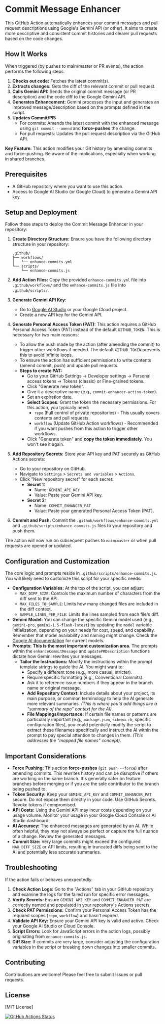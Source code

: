 # Commit Message Enhancer

This GitHub Action automatically enhances your commit messages and pull request descriptions using Google's Gemini API (or other). It aims to create more descriptive and consistent commit histories and clearer pull requests based on the code changes.

## How It Works

When triggered (by pushes to main/master or PR events), the action performs the following steps:

1.  **Checks out code:** Fetches the latest commit(s).
2.  **Extracts changes:** Gets the diff of the relevant commit or pull request.
3.  **Calls Gemini API:** Sends the original commit message (or PR description) and the code diff to the Google Gemini API.
4.  **Generates Enhancement:** Gemini processes the input and generates an improved message/description based on the prompts defined in the script.
5.  **Updates Commit/PR:**
    * For commits: Amends the latest commit with the enhanced message using `git commit --amend` and **force-pushes** the change.
    * For pull requests: Updates the pull request description via the GitHub API.

**Key Feature:** This action modifies your Git history by amending commits and force-pushing. Be aware of the implications, especially when working in shared branches.

## Prerequisites

* A GitHub repository where you want to use this action.
* Access to Google AI Studio (or Google Cloud) to generate a Gemini API key.

## Setup and Deployment

Follow these steps to deploy the Commit Message Enhancer in your repository:

1.  **Create Directory Structure:**
    Ensure you have the following directory structure in your repository:
    ```
    .github/
    ├── workflows/
    │   └── enhance-commits.yml
    └── scripts/
        └── enhance-commits.js
    ```

2.  **Add Action Files:**
    Copy the provided `enhance-commits.yml` file into `.github/workflows/` and the `enhance-commits.js` file into `.github/scripts/`.

3.  **Generate Gemini API Key:**
    * Go to [Google AI Studio](https://makersuite.google.com/) or your Google Cloud project.
    * Create a new API key for the Gemini API.

4.  **Generate Personal Access Token (PAT):**
    This action requires a GitHub Personal Access Token (PAT) instead of the default `GITHUB_TOKEN`. This is necessary for two main reasons:
    * To allow the push made by the action (after amending the commit) to trigger other workflows if needed. The default `GITHUB_TOKEN` prevents this to avoid infinite loops.
    * To ensure the action has sufficient permissions to write contents (amend commit, push) and update pull requests.
    * **Steps to create PAT:**
        * Go to your GitHub Settings -> Developer settings -> Personal access tokens -> Tokens (classic) or Fine-grained tokens.
        * Click "Generate new token".
        * Give it a descriptive name (e.g., `commit-enhancer-action-token`).
        * Set an expiration date.
        * **Select Scopes:** Grant the token the necessary permissions. For this action, you typically need:
            * `repo` (Full control of private repositories) - This usually covers contents and pull requests.
            * `workflow` (Update GitHub Action workflows) - Recommended if you want pushes from this action to trigger other workflows.
        * Click "Generate token" and **copy the token immediately**. You won't see it again.

5.  **Add Repository Secrets:**
    Store your API key and PAT securely as GitHub Actions secrets:
    * Go to your repository on GitHub.
    * Navigate to `Settings` > `Secrets and variables` > `Actions`.
    * Click "New repository secret" for each secret:
        * **Secret 1:**
            * Name: `GEMINI_API_KEY`
            * Value: Paste your Gemini API key.
        * **Secret 2:**
            * Name: `COMMIT_ENHANCER_PAT`
            * Value: Paste your generated Personal Access Token (PAT).

6.  **Commit and Push:**
    Commit the `.github/workflows/enhance-commits.yml` and `.github/scripts/enhance-commits.js` files to your repository and push them.

The action will now run on subsequent pushes to `main`/`master` or when pull requests are opened or updated.

## Configuration and Customization

The core logic and prompts reside in `.github/scripts/enhance-commits.js`. You will likely need to customize this script for your specific needs:

* **Configuration Variables:** At the top of the script, you can adjust:
    * `MAX_DIFF_SIZE`: Controls the maximum number of characters from the diff sent to the API.
    * `MAX_FILES_TO_SAMPLE`: Limits how many changed files are included in the diff context.
    * `SAMPLE_LINES_PER_FILE`: Limits the lines sampled from each file's diff.
* **Gemini Model:** You can change the specific Gemini model used (e.g., `gemini-pro`, `gemini-1.5-flash-latest`) by updating the `model` variable initialization, depending on your needs for cost, speed, and capability. Remember that model availability and naming might change. Check the [Google AI documentation](https://ai.google.dev/models/gemini) for current models.
* **Prompts:** **This is the most important customization area.** The prompts within the `enhanceCommitMessage` and `updatePRDescription` functions dictate how Gemini rewrites your messages.
    * **Tailor the Instructions:** Modify the instructions within the prompt template strings to guide the AI. You might want to:
        * Specify a different tone (e.g., more casual, stricter).
        * Require specific formatting (e.g., Conventional Commits).
        * Ask it to reference issue numbers if they appear in the branch name or original message.
        * **Add Repository Context:** Include details about your project, its main purpose, or common terminology to help the AI generate more relevant summaries. *(This is where you'd add things like a "summary of the repo" context for the AI).*
        * **File Mappings/Importance:** If certain file names or patterns are particularly important (e.g., `package.json`, `schema.rb`, specific configuration files), you could potentially modify the script to extract these filenames specifically and instruct the AI within the prompt to pay special attention to changes in them. *(This addresses the "mapped file names" concept).*

## Important Considerations

* **Force Pushing:** This action **force-pushes** (`git push --force`) after amending commits. This rewrites history and can be disruptive if others are working on the same branch. It's generally safer on feature branches before merging or if you are the sole contributor to the branch being pushed to.
* **Token Security:** Keep your `GEMINI_API_KEY` and `COMMIT_ENHANCER_PAT` secure. Do not expose them directly in your code. Use GitHub Secrets. Revoke tokens if compromised.
* **API Costs:** Using the Gemini API may incur costs depending on your usage volume. Monitor your usage in your Google Cloud Console or AI Studio dashboard.
* **AI Accuracy:** The enhanced messages are generated by an AI. While often helpful, they may not always be perfect or capture the full nuance of a change. Review the generated messages.
* **Commit Size:** Very large commits might exceed the configured `MAX_DIFF_SIZE` or API limits, resulting in truncated diffs being sent to the AI and potentially less accurate summaries.

## Troubleshooting

If the action fails or behaves unexpectedly:

1.  **Check Action Logs:** Go to the "Actions" tab in your GitHub repository and examine the logs for the failed run for specific error messages.
2.  **Verify Secrets:** Ensure `GEMINI_API_KEY` and `COMMIT_ENHANCER_PAT` are correctly named and populated in your repository's Actions secrets.
3.  **Check PAT Permissions:** Confirm your Personal Access Token has the required scopes (`repo`, `workflow`) and hasn't expired.
4.  **Validate API Key:** Ensure your Gemini API key is valid and active. Check your Google AI Studio or Cloud Console.
5.  **Script Errors:** Look for JavaScript errors in the action logs, possibly originating from `enhance-commits.js`.
6.  **Diff Size:** If commits are very large, consider adjusting the configuration variables in the script or breaking down changes into smaller commits.

## Contributing

Contributions are welcome! Please feel free to submit issues or pull requests.

## License

[MIT License]

[![GitHub Actions Status](https://github.com/steveseguin/auto-enhance-commits/actions/workflows/enhance-commits.yml/badge.svg)](https://github.com/steveseguin/auto-enhance-commits/actions/workflows/enhance-commits.yml) 
